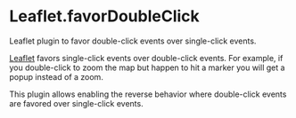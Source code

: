 Leaflet.favorDoubleClick
========================

Leaflet plugin to favor double-click events over single-click events.

[Leaflet](https://github.com/Leaflet/Leaflet) favors single-click events over double-click events. For example, if you double-click 
to zoom the map but happen to hit a marker you will get a popup instead of a zoom.

This plugin allows enabling the reverse behavior where double-click events are favored over single-click events.
